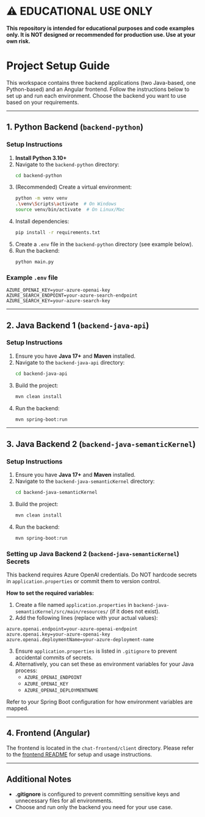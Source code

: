 # ⚠️ EDUCATIONAL USE ONLY

**This repository is intended for educational purposes and code examples only. It is NOT designed or recommended for production use. Use at your own risk.**

# Project Setup Guide

This workspace contains three backend applications (two Java-based, one Python-based) and an Angular frontend. Follow the instructions below to set up and run each environment. Choose the backend you want to use based on your requirements.

---

## 1. Python Backend (`backend-python`)

### Setup Instructions
1. **Install Python 3.10+**
2. Navigate to the `backend-python` directory:
   ```sh
   cd backend-python
   ```
3. (Recommended) Create a virtual environment:
   ```sh
   python -m venv venv
   .\venv\Scripts\activate  # On Windows
   source venv/bin/activate  # On Linux/Mac
   ```
4. Install dependencies:
   ```sh
   pip install -r requirements.txt
   ```
5. Create a `.env` file in the `backend-python` directory (see example below).
6. Run the backend:
   ```sh
   python main.py
   ```

### Example `.env` file
```
AZURE_OPENAI_KEY=your-azure-openai-key
AZURE_SEARCH_ENDPOINT=your-azure-search-endpoint
AZURE_SEARCH_KEY=your-azure-search-key
```

---

## 2. Java Backend 1 (`backend-java-api`)

### Setup Instructions
1. Ensure you have **Java 17+** and **Maven** installed.
2. Navigate to the `backend-java-api` directory:
   ```sh
   cd backend-java-api
   ```
3. Build the project:
   ```sh
   mvn clean install
   ```
4. Run the backend:
   ```sh
   mvn spring-boot:run
   ```

---

## 3. Java Backend 2 (`backend-java-semanticKernel`)

### Setup Instructions
1. Ensure you have **Java 17+** and **Maven** installed.
2. Navigate to the `backend-java-semanticKernel` directory:
   ```sh
   cd backend-java-semanticKernel
   ```
3. Build the project:
   ```sh
   mvn clean install
   ```
4. Run the backend:
   ```sh
   mvn spring-boot:run
   ```

### Setting up Java Backend 2 (`backend-java-semanticKernel`) Secrets

This backend requires Azure OpenAI credentials. Do NOT hardcode secrets in `application.properties` or commit them to version control.

**How to set the required variables:**

1. Create a file named `application.properties` in `backend-java-semanticKernel/src/main/resources/` (if it does not exist).
2. Add the following lines (replace with your actual values):

```
azure.openai.endpoint=your-azure-openai-endpoint
azure.openai.key=your-azure-openai-key
azure.openai.deploymentName=your-azure-deployment-name
```

3. Ensure `application.properties` is listed in `.gitignore` to prevent accidental commits of secrets.
4. Alternatively, you can set these as environment variables for your Java process:
   - `AZURE_OPENAI_ENDPOINT`
   - `AZURE_OPENAI_KEY`
   - `AZURE_OPENAI_DEPLOYMENTNAME`

Refer to your Spring Boot configuration for how environment variables are mapped.

---

## 4. Frontend (Angular)

The frontend is located in the `chat-frontend/client` directory. Please refer to the [frontend README](chat-frontend/client/README.md) for setup and usage instructions.

---

## Additional Notes
- **.gitignore** is configured to prevent committing sensitive keys and unnecessary files for all environments.
- Choose and run only the backend you need for your use case.
